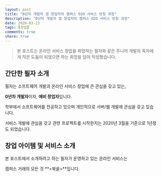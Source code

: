 ```yaml
---
layout: post
title: "0년차 개발자 겸 창업자의 캠퍼스 O2O 서비스 런칭 과정"
description: "0년차 개발자 겸 창업자의 캠퍼스 O2O 서비스 런칭 과정"
date: 2020-03-23
tags: [창업]
comments: true
share: true
---
```


> 본 포스트는 온라인 서비스 창업을 희망하는 필자와 같은 주니어 개발자 독자에게 작은 도움이 되었으면 하는 희망을 담아 작성했습니다.
>

## 간단한 필자 소개

> [Github ID : @ywoo21]: https://github.com/ywoo21	"Github ID : @ywoo21"

필자는 소프트웨어 개발과 온라인 서비스 창업에 큰 관심을 갖고 있는,

**0년차 개발자**이자, **예비 창업자**입니다.



학부에서 소프트웨어를 전공하고 있으며 개인적으로 서버/웹 개발에 관심을 갖고 있습니다. 

서비스 개발에 관심을 갖고 관련 프로젝트를 시작한지는 2020년 3월을 기준으로 1년정도 되었습니다.

## 창업 아이템 및 서비스 소개

본 포스트에서 소개하려고 하는 필자가 운영하고 있는 온라인 서비스는

캠퍼스 거래의 모든 것 **<북을>**입니다.

